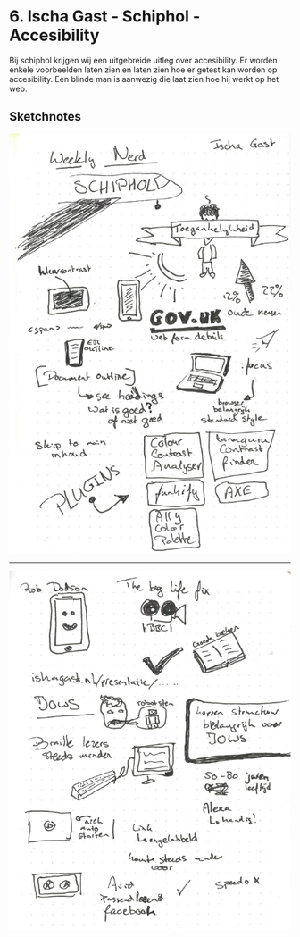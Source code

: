 # 6. Ischa Gast - Schiphol - Accesibility

Bij schiphol krijgen wij een uitgebreide uitleg over accesibility. Er worden enkele voorbeelden laten zien en laten zien hoe er getest kan worden op accesibility. Een blinde man is aanwezig die laat zien hoe hij werkt op het web. 

## Sketchnotes

![Screenshot van sketchnotes](Weekly-Nerd/images/6_Schiphol-1.png)

---

![Screenshot van sketchnotes](Weekly-Nerd/images/6_Schiphol-2.png)